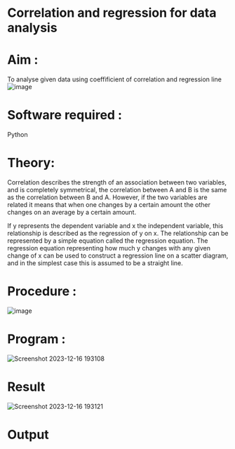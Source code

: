 # Correlation and regression for data analysis
# Aim : 

To analyse given data using coeffificient of correlation and regression line
![image](https://user-images.githubusercontent.com/104613195/168224136-d6b64e64-7d3d-4775-9337-c8f96fe41f2d.png)


# Software required :  

Python

# Theory:

Correlation describes the strength of an association between two variables, and is completely symmetrical, the correlation between A and B is the same as the correlation between B and A. However, if the two variables are related it means that when one changes by a certain amount the other changes on an average by a certain amount.  

If y represents the dependent variable and x the independent variable, this relationship is described as the regression of y on x. The relationship can be represented by a simple equation called the regression equation. The regression equation representing how much y changes with any given change of x can be used to construct a regression line on a scatter diagram, and in the simplest case this is assumed to be a straight line.

# Procedure :

![image](https://user-images.githubusercontent.com/104613195/168225866-ac8f6610-bdc3-4ac2-a24e-2b24ba08e189.png)

# Program :

![Screenshot 2023-12-16 193108](https://github.com/ramya23000505/Correlation_Regression/assets/149370791/f2721886-1ed2-433b-91fc-1c2a8438b8d2)


# Result

![Screenshot 2023-12-16 193121](https://github.com/ramya23000505/Correlation_Regression/assets/149370791/680a9267-2f7c-4fce-bebc-ca46cd60a7da)


# Output 
